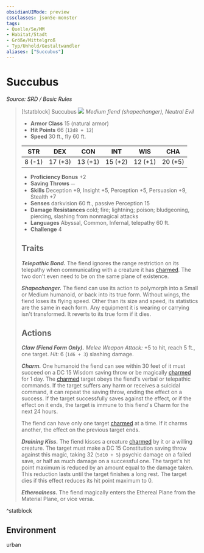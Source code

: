 ```yaml
---
obsidianUIMode: preview
cssclasses: json5e-monster
tags:
- Quelle/5e/MM
- Habitat/Stadt
- Größe/Mittelgroß
- Typ/Unhold/Gestaltwandler
aliases: ["Succubus"]
---
```

# Succubus
*Source: SRD / Basic Rules*  

> [!statblock] Succubus
> ![](compendium/bestiary/fiend/token/succubus.png#token)
> *Medium fiend (shapechanger), Neutral Evil*
> 
> - **Armor Class** 15  (natural armor)
> - **Hit Points** 66 (`12d8 + 12`)
> - **Speed** 30 ft., fly 60 ft.
> 
> |STR|DEX|CON|INT|WIS|CHA|
> |:---:|:---:|:---:|:---:|:---:|:---:|
> | 8 (-1)|17 (+3)|13 (+1)|15 (+2)|12 (+1)|20 (+5)|
> 
> - **Proficiency Bonus** +2
> - **Saving Throws** ⏤
> - **Skills** Deception +9, Insight +5, Perception +5, Persuasion +9, Stealth +7
> - **Senses** darkvision 60 ft., passive Perception 15
> - **Damage Resistances** cold; fire; lightning; poison; bludgeoning, piercing, slashing from nonmagical attacks
> - **Languages** Abyssal, Common, Infernal, telepathy 60 ft.
> - **Challenge** 4
> 
> ## Traits
> 
> ***Telepathic Bond.*** The fiend ignores the range restriction on its telepathy when communicating with a creature it has [charmed](rules/conditions.md#charmed). The two don't even need to be on the same plane of existence.
> 
> ***Shapechanger.*** The fiend can use its action to polymorph into a Small or Medium humanoid, or back into its true form. Without wings, the fiend loses its flying speed. Other than its size and speed, its statistics are the same in each form. Any equipment it is wearing or carrying isn't transformed. It reverts to its true form if it dies.
> 
> ## Actions
> 
> ***Claw (Fiend Form Only).*** *Melee Weapon Attack:* +5 to hit, reach 5 ft., one target. *Hit:* 6 (`1d6 + 3`) slashing damage.
> 
> ***Charm.*** One humanoid the fiend can see within 30 feet of it must succeed on a DC 15 Wisdom saving throw or be magically [charmed](rules/conditions.md#charmed) for 1 day. The [charmed](rules/conditions.md#charmed) target obeys the fiend's verbal or telepathic commands. If the target suffers any harm or receives a suicidal command, it can repeat the saving throw, ending the effect on a success. If the target successfully saves against the effect, or if the effect on it ends, the target is immune to this fiend's Charm for the next 24 hours.
> 
> The fiend can have only one target [charmed](rules/conditions.md#charmed) at a time. If it charms another, the effect on the previous target ends.
> 
> ***Draining Kiss.*** The fiend kisses a creature [charmed](rules/conditions.md#charmed) by it or a willing creature. The target must make a DC 15 Constitution saving throw against this magic, taking 32 (`5d10 + 5`) psychic damage on a failed save, or half as much damage on a successful one. The target's hit point maximum is reduced by an amount equal to the damage taken. This reduction lasts until the target finishes a long rest. The target dies if this effect reduces its hit point maximum to 0.
> 
> ***Etherealness.*** The fiend magically enters the Ethereal Plane from the Material Plane, or vice versa.
^statblock

## Environment

urban